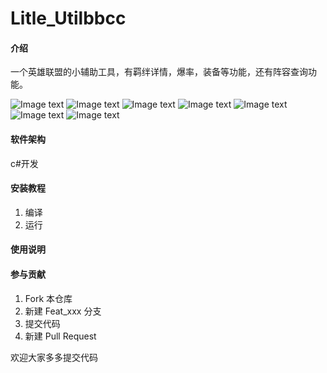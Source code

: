 # Litle_Utilbbcc

#### 介绍
一个英雄联盟的小辅助工具，有羁绊详情，爆率，装备等功能，还有阵容查询功能。

![Image text](https://gitee.com/linwenyao/Litle_Util/raw/master/Images/show/1.png)
![Image text](https://gitee.com/linwenyao/Litle_Util/raw/master/Images/show/2.png)
![Image text](https://gitee.com/linwenyao/Litle_Util/raw/master/Images/show/3.png)
![Image text](https://gitee.com/linwenyao/Litle_Util/raw/master/Images/show/4.png)
![Image text](https://gitee.com/linwenyao/Litle_Util/raw/master/Images/show/5.png)
![Image text](https://gitee.com/linwenyao/Litle_Util/raw/master/Images/show/6.png)
![Image text](https://gitee.com/linwenyao/Litle_Util/raw/master/Images/show/7.png)

#### 软件架构
c#开发


#### 安装教程

1. 编译
2. 运行

#### 使用说明



#### 参与贡献

1. Fork 本仓库
2. 新建 Feat_xxx 分支
3. 提交代码
4. 新建 Pull Request

欢迎大家多多提交代码
